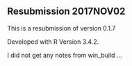## Resubmission 2017NOV02

This is a resubmission of version 0.1.7

Developed with R Version 3.4.2.

I did not get any notes from win_build ...

